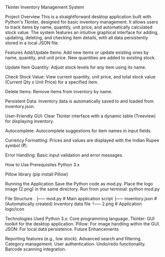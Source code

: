 Tkinter Inventory Management System

Project Overview
This is a straightforward desktop application built with Python's Tkinter, designed for basic inventory management. It allows users to track items by name, quantity, unit price, and automatically calculated stock value. The system features an intuitive graphical interface for adding, updating, deleting, and checking item details, with all data persistently stored in a local JSON file.

Features
Add/Update Items: Add new items or update existing ones by name, quantity, and unit price. New quantities are added to existing stock.

Update Item Quantity: Adjust stock levels for any item using its name.

Check Stock Value: View current quantity, unit price, and total stock value (Current Qty x Unit Price) for a specified item.

Delete Items: Remove items from inventory by name.

Persistent Data: Inventory data is automatically saved to and loaded from inventory.json.

User-Friendly GUI: Clear Tkinter interface with a dynamic table (Treeview) for displaying inventory.

Autocomplete: Autocomplete suggestions for item names in input fields.

Currency Formatting: Prices and values are displayed with the Indian Rupee symbol (₹).

Error Handling: Basic input validation and error messages.

How to Use
Prerequisites
Python 3.x

Pillow library (pip install Pillow)

Running the Application
Save the Python code as mod.py.
Place the logo image (2.png) in the same directory.
Run from your terminal:
python mod.py

File Structure
.
├── mod.py                # Main application script
├── inventory.json        # (Automatically created) Inventory data file
└── 2.png                 # Application logo/icon

Technologies Used
Python 3.x: Core programming language.
Tkinter: GUI toolkit for the desktop application.
Pillow: For image handling within the GUI.
JSON: For local data persistence.
Future Enhancements

Reporting features (e.g., low stock).
Advanced search and filtering.
Category management.
User authentication.
Undo/redo functionality.
Barcode scanning integration.
